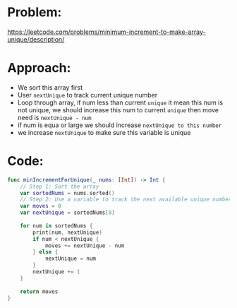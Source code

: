 # Problem:

https://leetcode.com/problems/minimum-increment-to-make-array-unique/description/

# Approach:
- We sort this array first
- User `nextUnique` to track current unique number
- Loop through array, if num less than current `unique` it mean this num is not unique, we should increase this num to current `unique` then move need is `nextUnique - num`
- if num is equa or large we should increase `nextUnique to this number`
- we increase `nextUnique` to make sure this variable is unique

# Code:
```Swift
func minIncrementForUnique(_ nums: [Int]) -> Int {
    // Step 1: Sort the array
    var sortedNums = nums.sorted()
    // Step 2: Use a variable to track the next available unique number
    var moves = 0
    var nextUnique = sortedNums[0]
    
    for num in sortedNums {
        print(num, nextUnique)
        if num < nextUnique {
            moves += nextUnique - num
        } else {
            nextUnique = num
        }
        nextUnique += 1
    }
    
    return moves
}
```